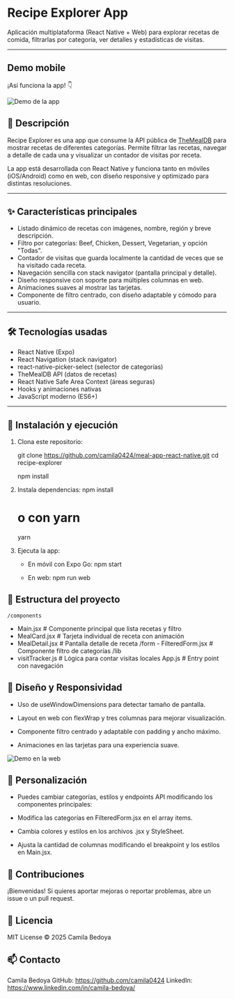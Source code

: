 # Recipe Explorer App

Aplicación multiplataforma (React Native + Web) para explorar recetas de comida, filtrarlas por categoría, ver detalles y estadísticas de visitas.

---

## Demo mobile

¡Así funciona la app! 👇

![Demo de la app](./assets/demo/demo-mobile-gif.gif)

## 📱 Descripción

Recipe Explorer es una app que consume la API pública de [TheMealDB](https://www.themealdb.com/api.php) para mostrar recetas de diferentes categorías. Permite filtrar las recetas, navegar a detalle de cada una y visualizar un contador de visitas por receta.

La app está desarrollada con React Native y funciona tanto en móviles (iOS/Android) como en web, con diseño responsive y optimizado para distintas resoluciones.

---

## ✨ Características principales

- Listado dinámico de recetas con imágenes, nombre, región y breve descripción.
- Filtro por categorías: Beef, Chicken, Dessert, Vegetarian, y opción "Todas".
- Contador de visitas que guarda localmente la cantidad de veces que se ha visitado cada receta.
- Navegación sencilla con stack navigator (pantalla principal y detalle).
- Diseño responsive con soporte para múltiples columnas en web.
- Animaciones suaves al mostrar las tarjetas.
- Componente de filtro centrado, con diseño adaptable y cómodo para usuario.

---

## 🛠 Tecnologías usadas

- React Native (Expo)
- React Navigation (stack navigator)
- react-native-picker-select (selector de categorías)
- TheMealDB API (datos de recetas)
- React Native Safe Area Context (áreas seguras)
- Hooks y animaciones nativas
- JavaScript moderno (ES6+)

---

## 🚀 Instalación y ejecución

1. Clona este repositorio:

   git clone https://github.com/camila0424/meal-app-react-native.git
   cd recipe-explorer

   npm install

2. Instala dependencias:
   npm install

   # o con yarn

   yarn

3. Ejecuta la app:
   - En móvil con Expo Go:
     npm start

   - En web:
     npm run web

## 🧱 Estructura del proyecto

    /components

- Main.jsx # Componente principal que lista recetas y filtro
- MealCard.jsx # Tarjeta individual de receta con animación
- MealDetail.jsx # Pantalla detalle de receta
  /form - FilteredForm.jsx # Componente filtro de categorías
  /lib
- visitTracker.js # Lógica para contar visitas locales
  App.js # Entry point con navegación

## 📐 Diseño y Responsividad

- Uso de useWindowDimensions para detectar tamaño de pantalla.

- Layout en web con flexWrap y tres columnas para mejorar visualización.

- Componente filtro centrado y adaptable con padding y ancho máximo.

- Animaciones en las tarjetas para una experiencia suave.

![Demo en la web](./assets/demo/demo-desktop-gif.gif)

## 🔧 Personalización

- Puedes cambiar categorías, estilos y endpoints API modificando los componentes principales:

- Modifica las categorías en FilteredForm.jsx en el array items.

- Cambia colores y estilos en los archivos .jsx y StyleSheet.

- Ajusta la cantidad de columnas modificando el breakpoint y los estilos en Main.jsx.

## 🤝 Contribuciones

¡Bienvenidas! Si quieres aportar mejoras o reportar problemas, abre un issue o un pull request.

## 📄 Licencia

MIT License © 2025 Camila Bedoya

## 📫 Contacto

Camila Bedoya
GitHub: https://github.com/camila0424
LinkedIn: https://www.linkedin.com/in/camila-bedoya/
